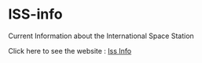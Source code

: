 # ISS-info
Current Information about the International Space Station

Click here to see the website : [Iss Info](libinfaby.github.io/iss-info)
